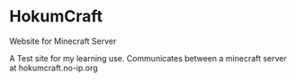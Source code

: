 HokumCraft
==========

Website for Minecraft Server

A Test site for my learning use. Communicates between a minecraft server at hokumcraft.no-ip.org
